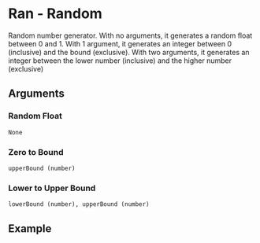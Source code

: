 # Ran - Random

Random number generator. With no arguments, it generates a random float between 0 and 1. With 1 argument, it generates an integer between 0 (inclusive) and the bound (exclusive). With two arguments, it generates an integer between the lower number (inclusive) and the higher number (exclusive)

## Arguments

### Random Float
```None```

### Zero to Bound
```upperBound (number)```

### Lower to Upper Bound
```lowerBound (number), upperBound (number)```

## Example

<editor :code="`
Random Example
by Milo Jacobs and Randall Markov\n
pri rand. rand 11. rand 1 7..
`" 
:code-wordier="`
Random Example
by Milo Jacobs and Randall Markov\n
The price of insurance is too high. 
Transit costs me 11 dollars a day. 
We should guarantee a 1 to 7 dollar daily cost for these at most!
`"
output-method='console'></editor>